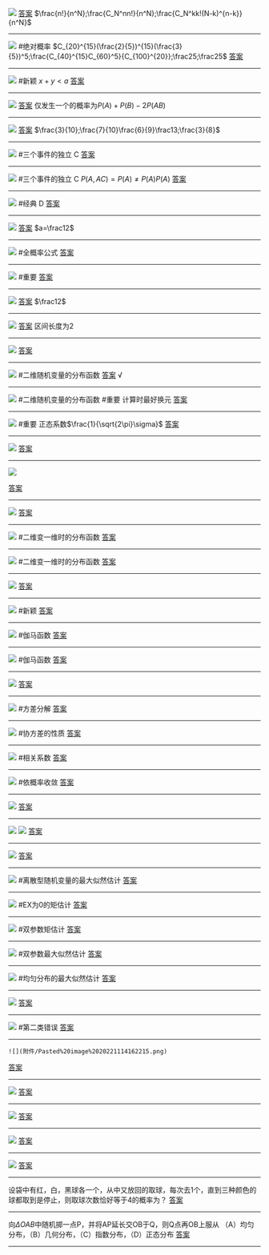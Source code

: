 ![](附件/Pasted%20image%2020221016153910.png)
[答案](概率论/答案.md#^06l5bg) $\frac{n!}{n^N};\frac{C_N^nn!}{n^N};\frac{C_N^kk!(N-k)^{n-k}}{n^N}$

---
![](附件/Pasted%20image%2020221016154315.png)
#绝对概率 $C_{20}^{15}(\frac{2}{5})^{15}(\frac{3}{5})^5;\frac{C_{40}^{15}C_{60}^5}{C_{100}^{20}};\frac25;\frac25$
[答案](概率论/答案.md#^9n2yna)

---
![](附件/Pasted%20image%2020221016155104.png)
#新颖 $x+y<a$
[答案](概率论/答案.md#^pa9hdq)

---
![](附件/Pasted%20image%2020221016155847.png)
[答案](概率论/答案.md#^v8u6em)  仅发生一个的概率为$P(A)+P(B)-2P(AB)$

---
![](附件/Pasted%20image%2020221016160209.png)
[答案](概率论/答案.md#^o72m6f) $\frac{3}{10};\frac{7}{10}\frac{6}{9}\frac13;\frac{3}{8}$

---
![](附件/Pasted%20image%2020221016162321.png)
#三个事件的独立 C
[答案](概率论/答案.md#^0nsam9)

---
![](附件/Pasted%20image%2020221016162748.png)
#三个事件的独立 C $P(A,AC)=P(A)\ne P(A)P(A)$
[答案](概率论/答案.md#^qgkmmk)

---
![](附件/Pasted%20image%2020221016164255.png)
#经典 D
[答案](概率论/答案.md#^ffgbnz)

---
![](附件/Pasted%20image%2020221016164537.png)
[答案](概率论/答案.md#^0vha3s) $a=\frac12$

---
![](附件/Pasted%20image%2020221016164835.png)
#全概率公式 
[答案](概率论/答案.md#^4ie55m)

---
![](附件/Pasted%20image%2020221016165903.png)
#重要 
[答案](概率论/答案.md#^xag004)

---
![](附件/Pasted%20image%2020221016170832.png)
[答案](概率论/答案.md#^ilc58v) $\frac12$

---
![](附件/Pasted%20image%2020221016171057.png)
[答案](概率论/答案.md#^xppwmt) 区间长度为2

---
![](附件/Pasted%20image%2020221017160634.png)
[答案](概率论/答案.md#^85d4yq)

---
![](附件/Pasted%20image%2020221017162140.png)
#二维随机变量的分布函数 
[答案](概率论/答案.md#^3hwbpg) √

---
![](附件/Pasted%20image%2020221017162632.png)
#二维随机变量的分布函数 #重要 计算时最好换元
[答案](概率论/答案.md#^2i4v06) 

---
![](附件/Pasted%20image%2020221017170001.png)
#重要 正态系数$\frac{1}{\sqrt{2\pi}\sigma}$
[答案](概率论/答案.md#^d6pvdg)

---
![](附件/Pasted%20image%2020221017172058.png)
[答案](概率论/答案.md#^4hae0k)

---
![](附件/Pasted%20image%2020221017173122.png)

[答案](概率论/答案.md#^wtug9s)

---
![](附件/Pasted%20image%2020221017174526.png)
[答案](概率论/答案.md#^u6sb7m)

---
![](附件/Pasted%20image%2020221017175732.png)
#二维变一维时的分布函数 
[答案](概率论/答案.md#^mnvudy)

---
![](附件/Pasted%20image%2020221018153203.png)
#二维变一维时的分布函数 
[答案](概率论/答案.md#^cz8vbg)

---
![](附件/Pasted%20image%2020221018155415.png)
[答案](概率论/答案.md#^ou0txn)

---
![](附件/屏幕截图%202022-10-18%20155941.png)
#新颖 
[答案](概率论/答案.md#^5xgaa2)

---
![](附件/Pasted%20image%2020221018170015.png)
#伽马函数 
[答案](概率论/答案.md#^0u1h0u)

---
![](附件/Pasted%20image%2020221018170246.png)
#伽马函数 
[答案](概率论/答案.md#^7uzwm3)

---
![](附件/Pasted%20image%2020221018170555.png)
[答案](概率论/答案.md#^zl3zbg)

---
![](附件/Pasted%20image%2020221018170906.png)
#方差分解 
[答案](概率论/答案.md#^hchus5)

---
![](附件/Pasted%20image%2020221018171519.png)
#协方差的性质
[答案](概率论/答案.md#^ecyp76)

---
![](附件/Pasted%20image%2020221018172022.png)
#相关系数 
[答案](概率论/答案.md#^x2j369)

---
![](附件/Pasted%20image%2020221019111536.png)
#依概率收敛
[答案](概率论/答案.md#^4igxgf)

---
![](附件/Pasted%20image%2020221019111315.png)
[答案](概率论/答案.md#^9j38i7)

---
![](附件/Pasted%20image%2020221019112103.png)
![](附件/Pasted%20image%2020221019112111.png)
[答案](概率论/答案.md#^dhgo8d)

---
![](附件/Pasted%20image%2020221019112427.png)
[答案](概率论/答案.md#^o5i98p)

---
![](附件/Pasted%20image%2020221019141726.png)
#离散型随机变量的最大似然估计
[答案](概率论/答案.md#^mnem62)

---
![](附件/Pasted%20image%2020221019142351.png)
#EX为0的矩估计 
[答案](概率论/答案.md#^5pwf74)

---
![](附件/Pasted%20image%2020221019143251.png)
#双参数矩估计
[答案](概率论/答案.md#^9e5y9j)

---
![](附件/Pasted%20image%2020221019143831.png)
#双参数最大似然估计
[答案](概率论/答案.md#^jxse6y)

---
![](附件/Pasted%20image%2020221019144729.png)
#均匀分布的最大似然估计
[答案](概率论/答案.md#^f9gype)

---
![](附件/Pasted%20image%2020221019145307.png)
[答案](概率论/答案.md#^xnyiys)

---
![](附件/Pasted%20image%2020221019145750.png)
#第二类错误
[答案](概率论/答案.md#^t030ml)

---
	![](附件/Pasted%20image%2020221114162215.png)
[答案](概率论/答案.md#^rrik37)

---
![](附件/Pasted%20image%2020221114163431.png)
[答案](概率论/答案.md#^98zq17)

---
![](附件/Pasted%20image%2020221114164056.png)
[答案](概率论/答案.md#^k8w51v)

---
![](附件/Pasted%20image%2020221115075800.png)
[答案](概率论/答案.md#^v8pgve)

---
![](附件/Pasted%20image%2020221115080652.png)
[答案](概率论/答案.md#^0k334r)

---
设袋中有红，白，黑球各一个，从中又放回的取球，每次去1个，直到三种颜色的球都取到是停止，则取球次数恰好等于4的概率为？
[答案](概率论/答案.md#^6z9za7)

---
向$\Delta OAB$中随机掷一点P，并将AP延长交OB于Q，则Q点再OB上服从
（A）均匀分布，（B）几何分布，（C）指数分布，（D）正态分布
[答案](概率论/答案.md#^rdrkb5)

---
